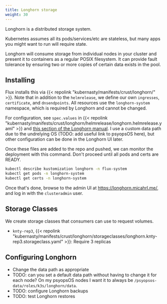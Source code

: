 ```yaml
---
title: Longhorn storage
weight: 30
---
```


Longhorn is a distributed storage system.

Kubernetes assumes all its pods/services/etc are stateless,
but many apps you might want to run will require state.

Longhorn will consume storage from individual nodes in your cluster
and present it to containers as a regular POSIX filesystem.
It can provide fault tolerance by ensuring two or more copies of certain data exists in the pool.

## Installing

Flux installs this via
{{< repolink "kubernasty/manifests/crust/longhorn/" >}}.
Note that in addition to the `helmrelease`,
we define our own `ingresses`, `certificate`, and `dnsendpoints`.
All resources use the `longhorn-system` namespace,
which is required by Longhorn and cannot be changed.

For configuration, see `spec.values` in
{{< repolink "kubernasty/manifests/crust/longhorn/helmrelease/longhorn.helmrelease.yaml" >}}
and [this section of the Longhorn manual](https://longhorn.io/docs/1.4.0/advanced-resources/deploy/customizing-default-settings/).
I use a custom data path due to the undrelying OS
(TODO: add useful link to psyopsOS here),
but other configuration can be done in the Longhorn UI later.

Once these files are added to the repo and pushed,
we can monitor the deployment with this command.
Don't proceed until all pods and certs are READY.

```sh
kubectl describe kustomization longhorn -n flux-system
kubectl get pods -n longhorn-system
kubectl get certs -n longhorn-system
```

Once that's done, browse to the admin UI at <https://longhorn.micahrl.me/>,
and log in with the `clusteradmin` user.

## Storage Classes

We create storage classes that consumers can use to request volumes.

* `knty-rep3`,
  {{< repolink "kubernasty/manifests/crust/longhorn/storageclasses/longhorn.knty-rep3.storageclass.yaml" >}}:
  Require 3 replicas

## Configuring Longhorn

* Change the data path as appropriate
* TODO: can you set a default data path without having to change it for each node?
  On my psyopsOS nodes I want it to always be `/psyopsos-data/roles/k3s/longhorn/data`.
* TODO: configure Longhorn backups
* TODO: test Longhorn restores
